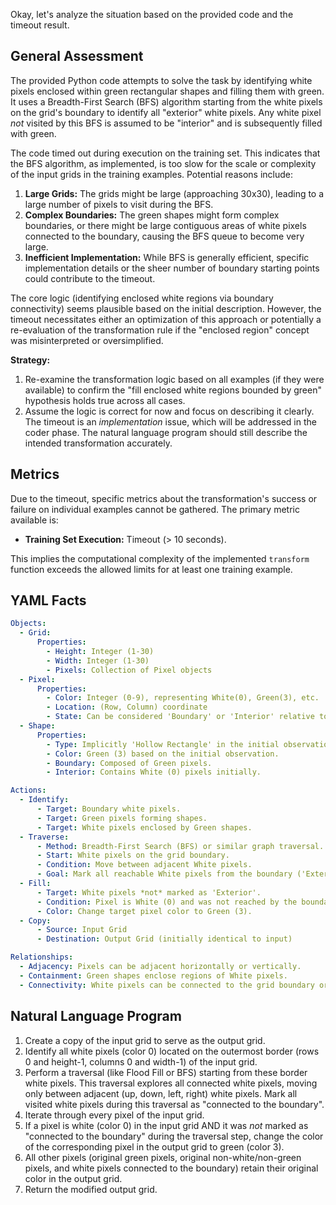 Okay, let's analyze the situation based on the provided code and the timeout result.

## General Assessment

The provided Python code attempts to solve the task by identifying white pixels enclosed within green rectangular shapes and filling them with green. It uses a Breadth-First Search (BFS) algorithm starting from the white pixels on the grid's boundary to identify all "exterior" white pixels. Any white pixel *not* visited by this BFS is assumed to be "interior" and is subsequently filled with green.

The code timed out during execution on the training set. This indicates that the BFS algorithm, as implemented, is too slow for the scale or complexity of the input grids in the training examples. Potential reasons include:

1.  **Large Grids:** The grids might be large (approaching 30x30), leading to a large number of pixels to visit during the BFS.
2.  **Complex Boundaries:** The green shapes might form complex boundaries, or there might be large contiguous areas of white pixels connected to the boundary, causing the BFS queue to become very large.
3.  **Inefficient Implementation:** While BFS is generally efficient, specific implementation details or the sheer number of boundary starting points could contribute to the timeout.

The core logic (identifying enclosed white regions via boundary connectivity) seems plausible based on the initial description. However, the timeout necessitates either an optimization of this approach or potentially a re-evaluation of the transformation rule if the "enclosed region" concept was misinterpreted or oversimplified.

**Strategy:**

1.  Re-examine the transformation logic based on all examples (if they were available) to confirm the "fill enclosed white regions bounded by green" hypothesis holds true across all cases.
2.  Assume the logic is correct for now and focus on describing it clearly. The timeout is an *implementation* issue, which will be addressed in the coder phase. The natural language program should still describe the intended transformation accurately.

## Metrics

Due to the timeout, specific metrics about the transformation's success or failure on individual examples cannot be gathered. The primary metric available is:

*   **Training Set Execution:** Timeout (> 10 seconds).

This implies the computational complexity of the implemented `transform` function exceeds the allowed limits for at least one training example.

## YAML Facts


```yaml
Objects:
  - Grid:
      Properties:
        - Height: Integer (1-30)
        - Width: Integer (1-30)
        - Pixels: Collection of Pixel objects
  - Pixel:
      Properties:
        - Color: Integer (0-9), representing White(0), Green(3), etc.
        - Location: (Row, Column) coordinate
        - State: Can be considered 'Boundary' or 'Interior' relative to the grid. Can be part of a 'Shape'. Can be 'Visited' or 'Unvisited' during processing.
  - Shape:
      Properties:
        - Type: Implicitly 'Hollow Rectangle' in the initial observation, but potentially any closed loop.
        - Color: Green (3) based on the initial observation.
        - Boundary: Composed of Green pixels.
        - Interior: Contains White (0) pixels initially.

Actions:
  - Identify:
      - Target: Boundary white pixels.
      - Target: Green pixels forming shapes.
      - Target: White pixels enclosed by Green shapes.
  - Traverse:
      - Method: Breadth-First Search (BFS) or similar graph traversal.
      - Start: White pixels on the grid boundary.
      - Condition: Move between adjacent White pixels.
      - Goal: Mark all reachable White pixels from the boundary ('Exterior').
  - Fill:
      - Target: White pixels *not* marked as 'Exterior'.
      - Condition: Pixel is White (0) and was not reached by the boundary traversal.
      - Color: Change target pixel color to Green (3).
  - Copy:
      - Source: Input Grid
      - Destination: Output Grid (initially identical to input)

Relationships:
  - Adjacency: Pixels can be adjacent horizontally or vertically.
  - Containment: Green shapes enclose regions of White pixels.
  - Connectivity: White pixels can be connected to the grid boundary or isolated within shapes.
```


## Natural Language Program

1.  Create a copy of the input grid to serve as the output grid.
2.  Identify all white pixels (color 0) located on the outermost border (rows 0 and height-1, columns 0 and width-1) of the input grid.
3.  Perform a traversal (like Flood Fill or BFS) starting from these border white pixels. This traversal explores all connected white pixels, moving only between adjacent (up, down, left, right) white pixels. Mark all visited white pixels during this traversal as "connected to the boundary".
4.  Iterate through every pixel of the input grid.
5.  If a pixel is white (color 0) in the input grid AND it was *not* marked as "connected to the boundary" during the traversal step, change the color of the corresponding pixel in the output grid to green (color 3).
6.  All other pixels (original green pixels, original non-white/non-green pixels, and white pixels connected to the boundary) retain their original color in the output grid.
7.  Return the modified output grid.